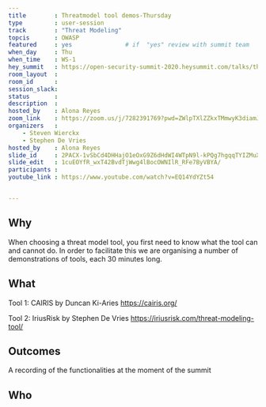 ```yaml
---
title        : Threatmodel tool demos-Thursday
type         : user-session
track        : "Threat Modeling"
topcis       : OWASP
featured     : yes               # if  "yes" review with summit team
when_day     : Thu
when_time    : WS-1
hey_summit   : https://open-security-summit-2020.heysummit.com/talks/threatmodel-tool-demos/
room_layout  :
room_id      : 
session_slack: 
status       : 
description  :
hosted_by    : Alona Reyes
zoom_link    : https://zoom.us/j/7282391769?pwd=ZWlpTXlZZkxTMmwyK3diamJIemw5UT09
organizers   :
    - Steven Wierckx
    - Stephen De Vries
hosted_by    : Alona Reyes
slide_id     : 2PACX-1vSbCd4DHHajO1eOxG9Z6dHdWI4WTpN9l-kPQg7hgqqTYIZMuXkId4neqUpu1YaPez-hcJOjO-vKvd6N/
slide_edit   : 1cuEOYfR_wxT42BvdTjWwg4lBocOWNIlR_RFe7ByVBYA/
participants :
youtube_link : https://www.youtube.com/watch?v=EQ14YdYZt54


---
```


## Why
When choosing a threat model tool, you first need to know what the tool can and cannot do. In order to facilitate this we are organising a number of demonstrations of tools, each 30 minutes long.

## What
Tool 1: CAIRIS by Duncan Ki-Aries
https://cairis.org/

Tool 2: IriusRisk by Stephen De Vries
https://iriusrisk.com/threat-modeling-tool/


## Outcomes
A recording of the functionalities at the moment of the summit

## Who

